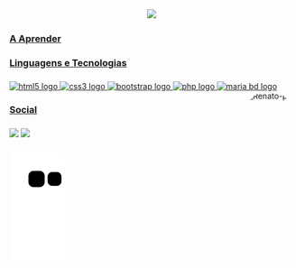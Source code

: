 


<div align="center">
  <a href="https://github.com/renatochaves1999">
  <img height="165em" src="https://github-readme-stats.vercel.app/api/top-langs/?username=renatochaves1999&layout=compact&langs_count=7&theme=tokyonight"/>
</div>
  
 <h3 align="left">A Aprender</h2>

###





<h3 align="left">Linguagens e Tecnologias</h2>

###

<div align="left">
  <img src="https://cdn.jsdelivr.net/gh/devicons/devicon/icons/html5/html5-original.svg" height="40" width="52" alt="html5 logo"/>
  <img src="https://cdn.jsdelivr.net/gh/devicons/devicon/icons/css3/css3-original.svg" height="40" width="52" alt="css3 logo"/>
  <img src="https://cdn.jsdelivr.net/gh/devicons/devicon/icons/bootstrap/bootstrap-original.svg" height="40" width="52" alt="bootstrap logo"/>
  <img src="https://cdn.jsdelivr.net/gh/devicons/devicon/icons/php/php-original.svg" height="40" width="52" alt="php logo"/>
  <img src="https://img.shields.io/badge/MariaDB-003545?style=for-the-badge&logo=mariadb&logoColor=white"  alt="maria bd logo"/>
  <img align="right" alt="Renato-pic" height="150" style="border-radius:50px;" src="https://giffiles.alphacoders.com/206/206734.gif">
</div>





</div>



###

<h3 align="left">Social</h2>

###

  
<div> 

  <a href = "mailto:renatchaves1999@outlook.com"><img src="https://img.shields.io/badge/-Outlook-%23333?style=for-the-badge&logo=gmail&logoColor=white" target="_blank"></a>
  <a href="https://www.linkedin.com/in/renato-chaves-960b37154/" target="_blank"><img src="https://img.shields.io/badge/-LinkedIn-%230077B5?style=for-the-badge&logo=linkedin&logoColor=white" target="_blank"></a> 


  
 
 
</div>

 ###

 ![Snake animation](https://github.com/renatochaves1999/renatochaves1999/blob/output/github-contribution-grid-snake.svg)






















  
  
